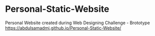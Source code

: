 # Personal-Static-Website
Personal Website created during Web Designing Challenge - Brototype
https://abdulsamadmj.github.io/Personal-Static-Website/
